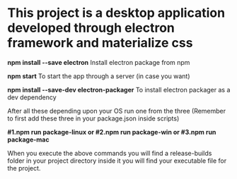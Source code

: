 # This project is a desktop application developed through electron framework and materialize css

**npm install --save electron**
Install electron package from npm

**npm start**
To start the app through a server (in case you want)

**npm install --save-dev electron-packager**
To install electron packager as a dev dependency

After all these depending upon your OS run one from the three 
(Remember to first add these three in your package.json inside scripts)

**#1.npm run package-linux
or
#2.npm run package-win
or
#3.npm run package-mac**

When you execute the above commands you will find a release-builds folder in your project directory inside it you will find your executable file for the project.
